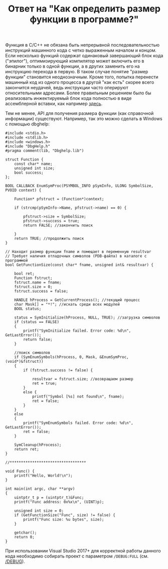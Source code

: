 ﻿---
title: "Ответ на \"Как определить размер функции в программе?\""
se.owner.user_id: 240512
se.owner.display_name: "MSDN.WhiteKnight"
se.owner.link: "https://ru.stackoverflow.com/users/240512/msdn-whiteknight"
se.answer_id: 908489
se.question_id: 490470
se.post_type: answer
se.is_accepted: False
---
<p>Функция в С/С++ не обязана быть непрерывной последовательностью инструкций машинного кода с четко выраженным началом и концом. Если несколько функций содержат одинаковый завершающий блок кода ("эпилог"), оптимизирующий компилятор может включить его в бинарник только в одной функции, а в других заменить его на инструкцию перехода в первую. В таком случае понятие "размер функции" становится неоднозначным. Кроме того, попытка перенести машинный код из одного процесса в другой "как есть" скорее всего закончится неудачей, ведь инструкции часто оперируют относительными адресами. Более правильным решением было бы реализовать инжектируемый блок кода полностью в виде ассемблерной вставки, как например <a href="https://ru.stackoverflow.com/a/751021/240512">здесь</a>.</p>

<p>Тем не менее, API для получения размера функции (как справочной информации) существуют. Например, так это можно сделать в Windows с помощью dbghelp:</p>

<pre><code>#include &lt;stdio.h&gt;
#include &lt;stdlib.h&gt;
#include &lt;windows.h&gt;
#include "DbgHelp.h"
#pragma comment(lib, "Dbghelp.lib")

struct Function {
    const char* name;
    unsigned int size;
    bool success;
};

BOOL CALLBACK EnumSymProc(PSYMBOL_INFO pSymInfo, ULONG SymbolSize, PVOID context) {

    Function* pfstruct = (Function*)context;    

    if (strcmp(pSymInfo-&gt;Name, pfstruct-&gt;name) == 0) {

        pfstruct-&gt;size = SymbolSize;
        pfstruct-&gt;success = true;       
        return FALSE; //закончить поиск

    }
    return TRUE; //продолжить поиск
}

// Находит размер функции fname и помещает в переменную resultvar
// Требует наличия отладочных символов (PDB-файла) в каталоге с программой
bool GetFunctionSize(const char* fname, unsigned int&amp; resultvar) {

    bool ret;
    Function fstruct;
    fstruct.name = fname;
    fstruct.size = 0;
    fstruct.success = false;

    HANDLE hProcess = GetCurrentProcess(); //текущий процесс
    char Mask[] = "*!"; //искать среди всех модулей
    BOOL status;

    status = SymInitialize(hProcess, NULL, TRUE); //загрузка символов
    if (status == FALSE)
    {
        printf("SymInitialize failed. Error code: %d\n", GetLastError());
        return false;
    }

    //поиск символов
    if (SymEnumSymbols(hProcess, 0, Mask, &amp;EnumSymProc, (void*)&amp;fstruct))
    {
        if (fstruct.success != false) {

            resultvar = fstruct.size; //возвращаем размер
            ret = true; 
        }
        else {
            printf("Symbol [%s] not found\n", fname);
            ret = false; 
        }
    }
    else
    {
        printf("SymEnumSymbols failed. Error code: %d\n", GetLastError());
        ret = false;
    }

    SymCleanup(hProcess);
    return ret;
}

//**********************************

void Func() {
    printf("Hello, World!\n"); 
}

int main(int argc, char **argv)
{
    uintptr_t p = (uintptr_t)&amp;Func;
    printf("Func address: 0x%x\n", (UINT)p);    

    unsigned int size = 0;
    if (GetFunctionSize("Func", size) != false) {
        printf("Func size: %u bytes", size);
    }

    getchar();
    return 0;
}
</code></pre>

<p>При использовании Visual Studio 2017+ для корректной работы данного кода необходимо собирать проект с параметром <code>/DEBUG:FULL</code> (см. <a href="https://docs.microsoft.com/en-us/cpp/build/reference/debug-generate-debug-info?view=vs-2019" rel="nofollow noreferrer">/DEBUG</a>).</p>
